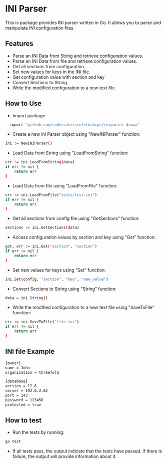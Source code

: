 # INI Parser

This is package provides INI parser written in Go. It allows you to parse and manipulate INI configuration files.

## Features

- Parse an INI Data from String and retrieve configuration values.
- Parse an INI Data from file and retrieve configuration values.
- Get all sections from configuration.
- Set new values for keys in the INI file.
- Get configuration value with section and key
- Convert Sections to String.
- Write the modified configuration to a new text file.

## How to Use

- Import package

```sh
  import "github.com/codescalersinternships/iniparser-Asmaa"
```

- Create a new ini Parser object using "NewINIParser" function:

```sh
ini := NewINIParser()
```

- Load Data from String using "LoadFromString" function:

```sh
err := ini.LoadFromString(data)
if err != nil {
	return err
}
```

- Load Data from file using "LoadFromFile" function:

```sh
err := ini.LoadFromFile("tests/test.ini")
if err != nil {
	return err
}
```

- Get all sections from config file using "GetSections" function:

```sh
sections := ini.GetSections(data)
```

- Access configuration values by section and key using "Get" function:

```sh
got, err := ini.Get("section", "section")
if err != nil {
	return err
}
```

- Set new values for keys using "Set" function:

```sh
ini.Set(config, "section", "key", "new_value")
```

- Convert Sections to String using "String" function:

```sh
data = ini.String()
```

- Write the modified configuration to a new text file using "SaveToFile" function:

```sh
err := ini.SaveToFile("file.ini")
if err != nil {
	return err
}
```

## INI file Example

```sh
[owner]
name = John
organization = threefold

[database]
version = 12.6
server = 192.0.2.62
port = 143
password = 123456
protected = true

```

## How to test

- Run the tests by running:

```sh
go test
```

- If all tests pass, the output indicate that the tests have passed. if there is failure, the output will provide information about it.
